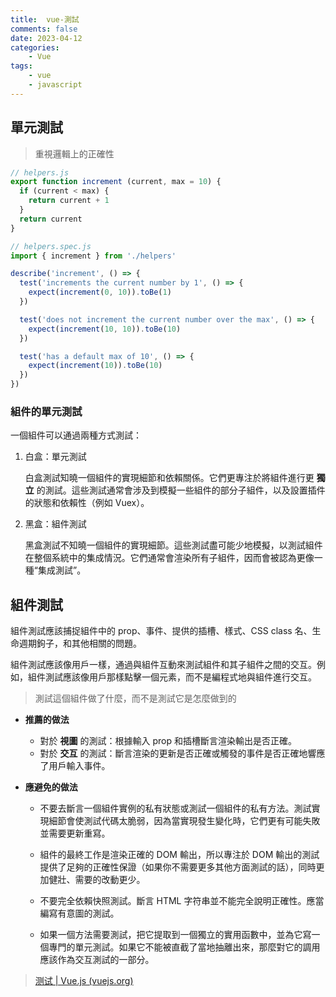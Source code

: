```yaml
---
title:  vue-測試
comments: false
date: 2023-04-12
categories:
    - Vue
tags:
    - vue
    - javascript
---
```


## 單元測試

> 重視邏輯上的正確性

```javascript
// helpers.js
export function increment (current, max = 10) {
  if (current < max) {
    return current + 1
  }
  return current
}
```

```javascript
// helpers.spec.js
import { increment } from './helpers'

describe('increment', () => {
  test('increments the current number by 1', () => {
    expect(increment(0, 10)).toBe(1)
  })

  test('does not increment the current number over the max', () => {
    expect(increment(10, 10)).toBe(10)
  })

  test('has a default max of 10', () => {
    expect(increment(10)).toBe(10)
  })
})
```

### 組件的單元測試

一個組件可以通過兩種方式測試：

1.  白盒：單元測試
    
    白盒測試知曉一個組件的實現細節和依賴關係。它們更專注於將組件進行更 **獨立** 的測試。這些測試通常會涉及到模擬一些組件的部分子組件，以及設置插件的狀態和依賴性（例如 Vuex）。
    
2.  黑盒：組件測試
    
    黑盒測試不知曉一個組件的實現細節。這些測試盡可能少地模擬，以測試組件在整個系統中的集成情況。它們通常會渲染所有子組件，因而會被認為更像一種“集成測試”。

## 組件測試

組件測試應該捕捉組件中的 prop、事件、提供的插槽、樣式、CSS class 名、生命週期鉤子，和其他相關的問題。

組件測試應該像用戶一樣，通過與組件互動來測試組件和其子組件之間的交互。例如，組件測試應該像用戶那樣點擊一個元素，而不是編程式地與組件進行交互。

> 測試這個組件做了什麼，而不是測試它是怎麼做到的

- **推薦的做法**
	- 對於 **視圖** 的測試：根據輸入 prop 和插槽斷言渲染輸出是否正確。
	- 對於 **交互** 的測試：斷言渲染的更新是否正確或觸發的事件是否正確地響應了用戶輸入事件。

-   **應避免的做法**
    
    - 不要去斷言一個組件實例的私有狀態或測試一個組件的私有方法。測試實現細節會使測試代碼太脆弱，因為當實現發生變化時，它們更有可能失敗並需要更新重寫。
    
    - 組件的最終工作是渲染正確的 DOM 輸出，所以專注於 DOM 輸出的測試提供了足夠的正確性保證（如果你不需要更多其他方面測試的話），同時更加健壯、需要的改動更少。
    
    - 不要完全依賴快照測試。斷言 HTML 字符串並不能完全說明正確性。應當編寫有意圖的測試。
    
    - 如果一個方法需要測試，把它提取到一個獨立的實用函數中，並為它寫一個專門的單元測試。如果它不能被直截了當地抽離出來，那麼對它的調用應該作為交互測試的一部分。

> [测试 | Vue.js (vuejs.org)](https://cn.vuejs.org/guide/scaling-up/testing.html#why-test)